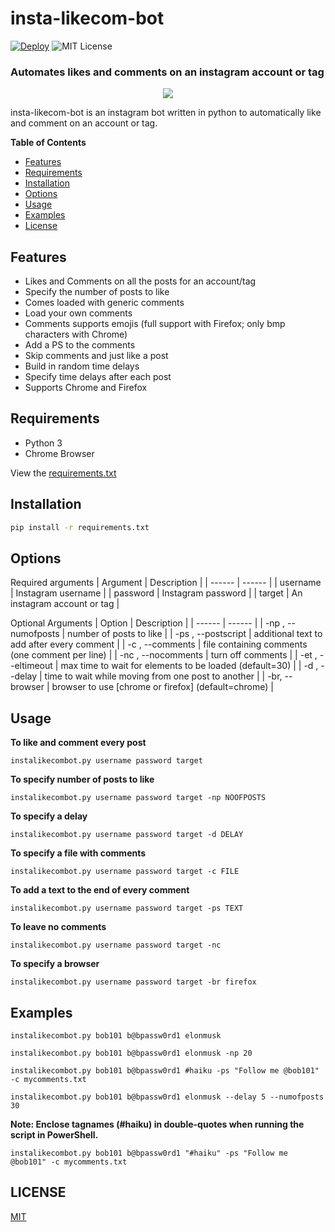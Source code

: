 # insta-likecom-bot
[![Deploy](https://www.herokucdn.com/deploy/button.svg)](https://heroku.com/deploy?template=https://github.com/elmirarokni/insta-likecom-bot)
![MIT License](https://img.shields.io/github/license/shine-jayakumar/Covid19-Exploratory-Analysis-With-SQL)

### Automates likes and comments on an instagram account or tag

<p align="center">
<img src="https://github.com/shine-jayakumar/insta-likecom-bot/blob/master/instalikecombot.png"/>
</p>

insta-likecom-bot is an instagram bot written in python to automatically like and comment on an account or tag.

**Table of Contents**
- [Features](#Features "Features")
- [Requirements](#Requirements "Requirements")
- [Installation](#Installation "Installation")
- [Options](#Options "Options")
- [Usage](#Usage "Usage")
- [Examples](#Examples "Examples")
- [License](#LICENSE "License")

## Features
- Likes and Comments on all the posts for an account/tag
- Specify the number of posts to like
- Comes loaded with generic comments
- Load your own comments
- Comments supports emojis (full support with Firefox; only bmp characters with Chrome)
- Add a PS to the comments
- Skip comments and just like a post
- Build in random time delays
- Specify time delays after each post
- Supports Chrome and Firefox

## Requirements
- Python 3
- Chrome Browser

View the [requirements.txt](https://github.com/shine-jayakumar/insta-likecom-bot/blob/master/requirements.txt)

## Installation
```sh
pip install -r requirements.txt
```
## Options
Required arguments
| Argument | Description |
| ------ | ------ |
| username | Instagram username |
| password | Instagram password |
| target | An instagram account or tag |

Optional Arguments
| Option | Description |
| ------ | ------ |
| -np , --numofposts | number of posts to like |
| -ps , --postscript |  additional text to add after every comment |
| -c , --comments | file containing comments (one comment per line) |
| -nc , --nocomments | turn off comments |
| -et , --eltimeout | max time to wait for elements to be loaded (default=30) |
| -d , --delay | time to wait while moving from one post to another |
| -br, --browser | browser to use [chrome or firefox] (default=chrome) |

## Usage
**To like and comment every post**
```
instalikecombot.py username password target
```
    
**To specify number of posts to like**
```
instalikecombot.py username password target -np NOOFPOSTS
```
    
**To specify a delay**
```
instalikecombot.py username password target -d DELAY
```

**To specify a file with comments**
```
instalikecombot.py username password target -c FILE
```

**To add a text to the end of every comment**
```
instalikecombot.py username password target -ps TEXT
```

**To leave no comments**
```
instalikecombot.py username password target -nc
```

**To specify a browser**
```
instalikecombot.py username password target -br firefox
```

## Examples
```
instalikecombot.py bob101 b@bpassw0rd1 elonmusk
```
```
instalikecombot.py bob101 b@bpassw0rd1 elonmusk -np 20
```
```
instalikecombot.py bob101 b@bpassw0rd1 #haiku -ps "Follow me @bob101" -c mycomments.txt
```
```
instalikecombot.py bob101 b@bpassw0rd1 elonmusk --delay 5 --numofposts 30
```
**Note: Enclose tagnames (#haiku) in double-quotes when running the script in PowerShell.**
```
instalikecombot.py bob101 b@bpassw0rd1 "#haiku" -ps "Follow me @bob101" -c mycomments.txt
```
## LICENSE
[MIT](https://github.com/shine-jayakumar/insta-likecom-bot/blob/master/LICENSE)
